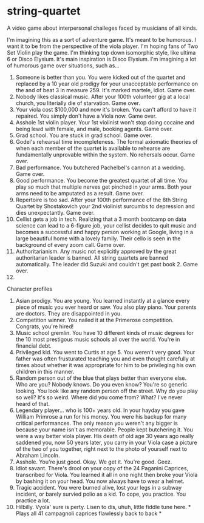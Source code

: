 # string-quartet
A video game about interpersonal challeges faced by musicians of all kinds. 

I'm imagining this as a sort of adventure game. It's meant to be humorous. I want it to be from the perspective of the viola player. I'm hoping fans of Two Set Violin play the game.
I'm thinking top down isomorphic style, like ultima 6 or Disco Elysium. It's main inspiration is Disco Elysium. I'm imagining a lot of humorous game over situations, such as...

1. Someone is better than you. You were kicked out of the quartet and replaced by a 10 year old prodigy for your unacceptable performance on the and of beat 3 in measure 259. It's marked martele, idiot. Game over.
2. Nobody likes classical music. After your 100th volunteer gig at a local church, you literially die of starvation. Game over.
3. Your viola cost $100,000 and now it's broken. You can't afford to have it repaired. You simply don't have a Viola now. Game over.
4. Asshole 1st violin player. Your 1st violinist won't stop doing cocaine and being lewd with female, and male, booking agents. Game over.
5. Grad school. You are stuck in grad school. Game over.
6. Godel's rehearsal time incompleteness. The formal axiomatic theories of when each member of the quartet is available to rehearse are fundamentally unprovable within the system. No rehersals occur. Game over.
7. Bad performance. You butchered Pachelbel's cannon at a wedding. Game over.
8. Good performance. You become the greatest quartet of all time. You play so much that multiple nerves get pinched in your arms. Both your arms need to be amputated as a result. Game over.
9. Repertoire is too sad. After your 100th performance of the 8th String Quartet by Shostakovich your 2nd violinist surcumbs to depression and dies unexpectantly. Game over.
10. Cellist gets a job in tech. Realizing that a 3 month bootcamp on data science can lead to a 6-figure job, your cellist decides to quit music and becomes a successful and happy person working at Google, living in a large beautiful home with a lovely family. Their cello is seen in the background of every zoom call. Game over.
11. Authoritarianism. Any music not explicitly approved by the great authoritarian leader is banned. All string quartets are banned automatically. The leader did Suzuki and couldn't get past book 2. Game over.
12. 

Character profiles
1. Asian prodigy. You are young. You learned instantly at a glance every piece of music you ever heard or saw. You also play piano. Your parents are doctors. They are disappointed in you.
2. Competition winner. You nailed it at the Primerose competition. Congrats, you're hired!
3. Music school gremlin. You have 10 different kinds of music degrees for the 10 most prestigous music schools all over the world. You're in financial debt.
4. Privileged kid. You went to Curtis at age 5. You weren't very good. Your father was often frusturated teaching you and even thought carefully at times about whether it was appropriate for him to be privileging his own children in this manner.
5. Random person out of the blue that plays better than everyone else. Who are you? Nobody knows. Do you even know? You're so generic looking. You look like any random person off the street. Why do you play so well? It's so weird. Where did you come from? What? I've never heard of that.
6. Legendary player... who is 100+ years old. In your hayday you gave William Primrose a run for his money. You were his backup for many critical performances. The only reason you weren't any bigger is because your name isn't as memorable. People kept butchering it. You were a way better viola player. His death of old age 30 years ago really saddened you, now 50 years later, you carry in your Viola case a picture of the two of you together, right next to the photo of yourself next to Abraham Lincoln.
7. Asshole. You're just good. Okay. We get it. You're good. Geez.
8. Idiot savant. There's drool on your copy of the 24 Paganini Caprices, transcribed for Viola. You learned it all in one night then broke your Viola by bashing it on your head. You now always have to wear a helmet.
9. Tragic accident. You were burned alive, lost your legs in a subway incident, or barely survied polio as a kid. To cope, you practice. You practice a lot.
10. Hilbilly. Vyola' sure is perty. Lisen to dis, uhuh, little fiddle tune here. * Plays all 41 campagnoli caprices flawlessly back to back *
